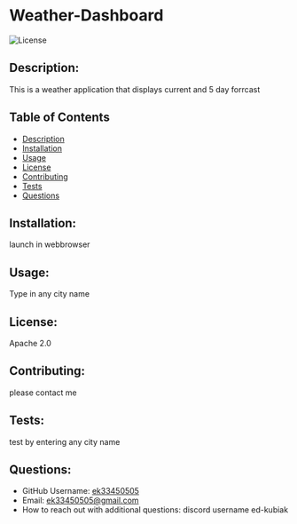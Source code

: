 # Weather-Dashboard
  
  ![License](https://img.shields.io/badge/License-Apache%202.0-lightgrey.svg)

  ## Description:
  This is a weather application that displays current and 5 day forrcast

  ## Table of Contents
  - [Description](#description)
  - [Installation](#installation)
  - [Usage](#usage)
  - [License](#lisence)
  - [Contributing](#contributing)
  - [Tests](#tests)
  - [Questions](#questions)

  ## Installation:
  launch in webbrowser

  ## Usage:
  Type in any city name

  ## License:
  Apache 2.0

  ## Contributing:
  please contact me

  ## Tests:
  test by entering any city name 

  ## Questions:
  - GitHub Username: [ek33450505](https://github.com/ek33450505)
  - Email: ek33450505@gmail.com
  - How to reach out with additional questions: discord username ed-kubiak